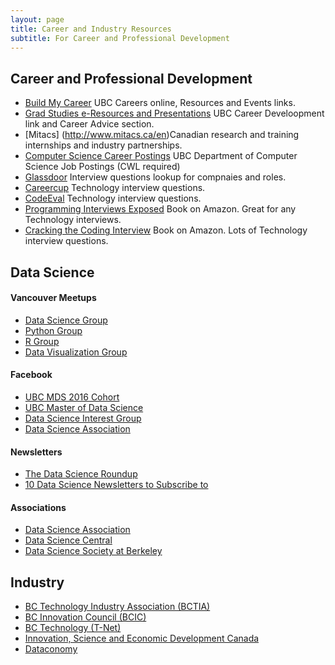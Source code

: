 ```yaml
---
layout: page
title: Career and Industry Resources
subtitle: For Career and Professional Development
---
```


## Career and Professional Development
- [Build My Career](http://students.ubc.ca/career) UBC Careers online, Resources and Events links.
- [Grad Studies e-Resources and Presentations](https://www.grad.ubc.ca/current-students/graduate-pathways-success/e-resources-presentations) UBC Career Develoopment link and Career Advice section.
- [Mitacs] (http://www.mitacs.ca/en)Canadian research and training internships and industry partnerships.
- [Computer Science Career Postings](https://my.cs.ubc.ca/students/career) UBC Department of Computer Science Job Postings (CWL required)
- [Glassdoor](https://www.glassdoor.ca/index.htm?countryRedirect=true) Interview questions lookup for compnaies and roles.
- [Careercup](https://www.careercup.com/) Technology interview questions.
- [CodeEval](https://www.codeeval.com/) Technology interview questions.
- [Programming Interviews Exposed](https://www.amazon.ca/Programming-Interviews-Exposed-Secrets-Landing/dp/1118261364/ref=pd_bxgy_b_img_c) Book on Amazon. Great for any Technology interviews.
- [Cracking the Coding Interview](https://www.amazon.ca/Cracking-Coding-Interview-Programming-Questions/dp/098478280X) Book on Amazon. Lots of Technology interview questions.


## Data Science
#### **Vancouver Meetups**
- [Data Science Group](http://www.meetup.com/DataScience/)
- [Python Group](http://www.meetup.com/vanpyz/)
- [R Group](http://www.meetup.com/Vancouver-R-Users-Group-data-analysis-statistics/)
- [Data Visualization Group](http://www.meetup.com/Vancouver-Data-Visualization/)

#### **Facebook**
- [UBC MDS 2016 Cohort](https://www.facebook.com/groups/599442276901184/)
- [UBC Master of Data Science](https://www.facebook.com/search/top/?q=ubc%20master%20of%20data%20science)
- [Data Science Interest Group](https://www.facebook.com/Data-Science-Interest-Group-DSIG-941598902591276/)
- [Data Science Association](https://www.facebook.com/socaldatascience/)

#### **Newsletters**
- [The Data Science Roundup](http://roundup.fishtownanalytics.com/?utm_campaign=Issue&utm_content=profileimage&utm_medium=email&utm_source=The+Data+Science+Roundup)
- [10 Data Science Newsletters to Subscribe to](https://datascience.berkeley.edu/10-data-science-newsletters-subscribe/)

#### **Associations**
- [Data Science Association](http://www.datascienceassn.org/)
- [Data Science Central](http://www.datasciencecentral.com/)
- [Data Science Society at Berkeley](http://www.dssberkeley.org/index.html)


## Industry
- [BC Technology Industry Association (BCTIA)](https://www.bctia.org/)
- [BC Innovation Council (BCIC)](http://bcic.ca/)
- [BC Technology (T-Net)](http://www.bctechnology.com/)
- [Innovation, Science and Economic Development Canada](http://www.ic.gc.ca/eic/site/icgc.nsf/eng/h_07056.html)
- [Dataconomy](http://dataconomy.com/)

